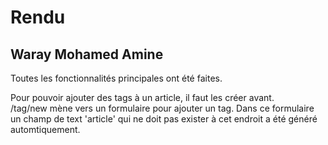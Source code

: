 # Rendu
## Waray Mohamed Amine

Toutes les fonctionnalités principales ont été faites.

Pour pouvoir ajouter des tags à un article, il faut les créer avant.   
/tag/new mène vers un formulaire pour ajouter un tag. Dans ce formulaire un champ de text 'article' qui ne doit pas exister à cet endroit a été généré automtiquement.
